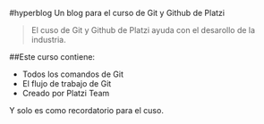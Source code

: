 #hyperblog
Un blog para el curso de Git y Github de Platzi
> El cuso de Git y Github de Platzi ayuda con el desarollo de la industria.

##Este curso contiene:
* Todos los comandos de Git 
* El flujo de trabajo de Git
* Creado por Platzi Team

Y solo es como recordatorio para el cuso.
